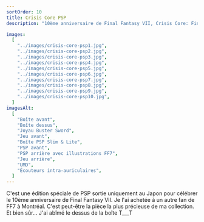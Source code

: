 ```yaml
---
sortOrder: 10
title: Crisis Core PSP
description: "10ème anniversaire de Final Fantasy VII, Crisis Core: Final Fantasy VII PlayStation Portable argentée"

images:
  [
    "../images/crisis-core-psp1.jpg",
    "../images/crisis-core-psp2.jpg",
    "../images/crisis-core-psp3.jpg",
    "../images/crisis-core-psp4.jpg",
    "../images/crisis-core-psp5.jpg",
    "../images/crisis-core-psp6.jpg",
    "../images/crisis-core-psp7.jpg",
    "../images/crisis-core-psp8.jpg",
    "../images/crisis-core-psp9.jpg",
    "../images/crisis-core-psp10.jpg",
  ]
imagesAlt:
  [
    "Boîte avant",
    "Boîte dessus",
    "Joyau Buster Sword",
    "Jeu avant",
    "Boîte PSP Slim & Lite",
    "PSP avant",
    "PSP arrière avec illustrations FF7",
    "Jeu arrière",
    "UMD",
    "Écouteurs intra-auriculaires",
  ]
---
```


C'est une édition spéciale de PSP sortie uniquement au Japon pour célébrer le 10ème anniversaire de Final Fantasy VII. Je l'ai achetée à un autre fan de FF7 à Montréal. C'est peut-être la pièce la plus précieuse de ma collection. Et bien sûr... J'ai abîmé le dessus de la boîte T\_\_\_T
